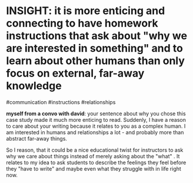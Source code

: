 # INSIGHT: it is more enticing and connecting to have homework instructions that ask about "why we are interested in something" and to learn about other humans than only focus on external, far-away knowledge

#communication #instructions #relationships 

**myself from a convo with david**: your sentence about why you chose this case study made it much more enticing to read. Suddenly, I have a reason to care about your writing because it relates to you as a complex human. I am interested in humans and relationships a lot - and probably more than abstract far-away things. 

So I reason, that it could be a nice educational twist for instructors to ask why we care about things instead of merely asking about the "what" . It relates to my idea to ask students to describe the feelings they feel before they "have to write" and maybe even what they struggle with in life right now. 